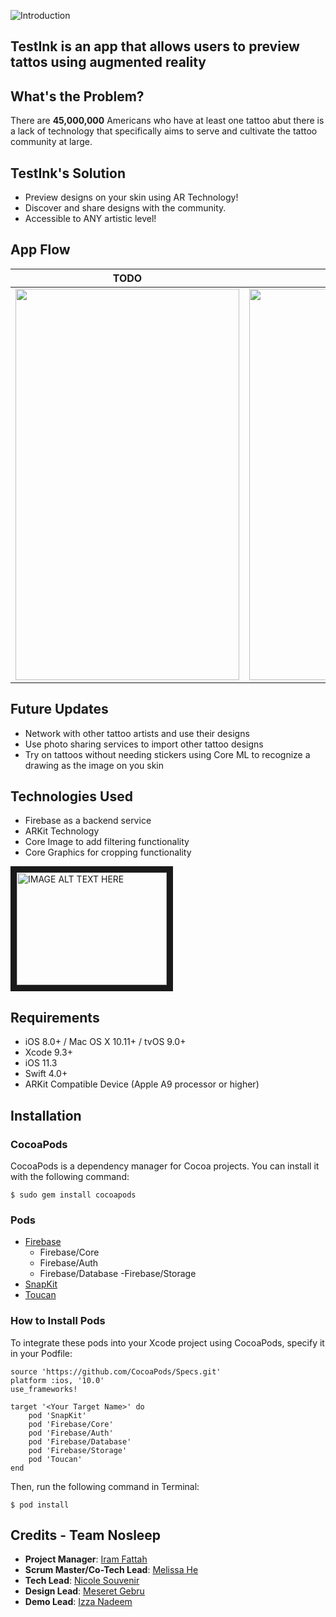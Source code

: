 ![Introduction](https://github.com/melissahe/TestInk/blob/qa/Gifs/Screen%20Shot%202018-04-06%20at%2012.00.41%20PM.png)

## TestInk is an app that allows users to preview tattos using augmented reality

## What's the Problem?
There are **45,000,000** Americans who have at least one tattoo abut there is a lack of technology that specifically aims to serve and cultivate the tattoo community at large.

## TestInk's Solution
- Preview designs on your skin using AR Technology!
- Discover and share designs with the community.
- Accessible to ANY artistic level!


## App Flow
|TODO|TODO|
|:-------------:|:-------------:|
|<img src="TODO" width="358" height="626">|<img src="TODO" width="358" height="626">|

## Future Updates
- Network with other tattoo artists and use their designs
- Use photo sharing services to import other tattoo designs
- Try on tattoos without needing stickers using Core ML to recognize a drawing as the image on you skin

## Technologies Used
- Firebase as a backend service
- ARKit Technology
- Core Image to add filtering functionality
- Core Graphics for cropping functionality

<a href="http://www.youtube.com/watch?feature=player_embedded&v=YOUTUBE_VIDEO_ID_HERE
" target="_blank"><img src="http://img.youtube.com/vi/YOUTUBE_VIDEO_ID_HERE/0.jpg" 
alt="IMAGE ALT TEXT HERE" width="240" height="180" border="10" /></a>


## Requirements
- iOS 8.0+ / Mac OS X 10.11+ / tvOS 9.0+
- Xcode 9.3+
- iOS 11.3
- Swift 4.0+
- ARKit Compatible Device (Apple A9 processor or higher)

## Installation

### CocoaPods
CocoaPods is a dependency manager for Cocoa projects. You can install it with the following command:

`$ sudo gem install cocoapods`

### Pods
- [Firebase](https://firebase.google.com)
  - Firebase/Core
  - Firebase/Auth
  - Firebase/Database
  -Firebase/Storage
- [SnapKit](http://snapkit.io/docs)
- [Toucan](https://github.com/gavinbunney/Toucan)

### How to Install Pods
To integrate these pods into your Xcode project using CocoaPods, specify it in your Podfile:
```
source 'https://github.com/CocoaPods/Specs.git'
platform :ios, '10.0'
use_frameworks!

target '<Your Target Name>' do
    pod 'SnapKit'
    pod 'Firebase/Core'
    pod 'Firebase/Auth'
    pod 'Firebase/Database'
    pod 'Firebase/Storage'
    pod 'Toucan'
end
```

Then, run the following command in Terminal:

`$ pod install`

## Credits - Team Nosleep
- **Project Manager**: [Iram Fattah](https://github.com/ifattah94/)
- **Scrum Master/Co-Tech Lead**: [Melissa He](https://github.com/melissahe/)
- **Tech Lead**: [Nicole Souvenir](https://github.com/ncsouvenir/)
- **Design Lead**: [Meseret Gebru](https://github.com/meseretgebru/)
- **Demo Lead**: [Izza Nadeem](https://github.com/izzanadeem/)
